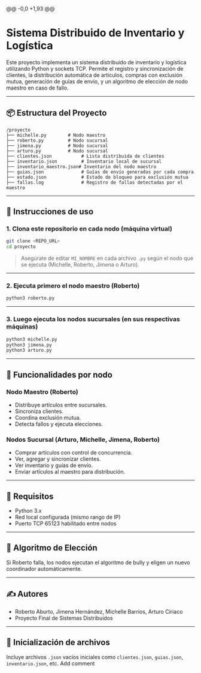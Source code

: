 @@ -0,0 +1,93 @@

# Sistema Distribuido de Inventario y Logística

Este proyecto implementa un sistema distribuido de inventario y logística utilizando Python y sockets TCP. Permite el registro y sincronización de clientes, la distribución automática de artículos, compras con exclusión mutua, generación de guías de envío, y un algoritmo de elección de nodo maestro en caso de fallo.

---

## 📦 Estructura del Proyecto

```
/proyecto
├── michelle.py        # Nodo maestro
├── roberto.py         # Nodo sucursal
├── jimena.py          # Nodo sucursal
├── arturo.py          # Nodo sucursal
├── clientes.json           # Lista distribuida de clientes
├── inventario.json         # Inventario local de sucursal
├── inventario_maestro.json# Inventario del nodo maestro
├── guias.json              # Guías de envío generadas por cada compra
├── estado.json             # Estado de bloqueo para exclusión mutua
├── fallas.log              # Registro de fallas detectadas por el maestro
```

---

## 🚀 Instrucciones de uso

### 1. Clona este repositorio en cada nodo (máquina virtual)

```bash
git clone <REPO_URL>
cd proyecto
```

> Asegúrate de editar `MI_NOMBRE` en cada archivo `.py` según el nodo que se ejecuta (Michelle, Roberto, Jimena o Arturo).

---

### 2. Ejecuta primero el nodo maestro (Roberto)

```bash
python3 roberto.py
```

---

### 3. Luego ejecuta los nodos sucursales (en sus respectivas máquinas)

```bash
python3 michelle.py
python3 jimena.py
python3 arturo.py
```

---

## 🧪 Funcionalidades por nodo

### Nodo Maestro (Roberto)
- Distribuye artículos entre sucursales.
- Sincroniza clientes.
- Coordina exclusión mutua.
- Detecta fallos y ejecuta elecciones.

### Nodos Sucursal (Arturo, Michelle, Jimena, Roberto)
- Comprar artículos con control de concurrencia.
- Ver, agregar y sincronizar clientes.
- Ver inventario y guías de envío.
- Enviar artículos al maestro para distribución.

---

## 📝 Requisitos
- Python 3.x
- Red local configurada (mismo rango de IP)
- Puerto TCP 65123 habilitado entre nodos

---

## 🔄 Algoritmo de Elección
Si Roberto falla, los nodos ejecutan el algoritmo de bully y eligen un nuevo coordinador automáticamente.

---

## ✍️ Autores
- Roberto Aburto, Jimena Hernández, Michelle Barrios, Arturo Ciriaco
- Proyecto Final de Sistemas Distribuidos

---

## 📁 Inicialización de archivos
Incluye archivos `.json` vacíos iniciales como `clientes.json`, `guias.json`, `inventario.json`, etc.
Add comment
